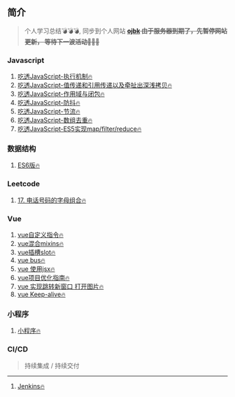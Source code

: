 
## 简介


> 个人学习总结💣💣💣,  同步到个人网站   ~~**[ojbk](https://blog.ojbk.fun) 由于服务器到期了，先暂停网站更新， 等待下一波活动🤣🤣🤣**~~


### Javascript
1. [吃透JavaScript-执行机制🔥](README2.md)
2. [吃透JavaScript-值传递和引用传递以及牵扯出深浅拷贝🔥](README3.md)
3. [吃透JavaScript-作用域与闭包🔥](README4.md)
4. [吃透JavaScript-防抖🔥](README5.md)
5. [吃透JavaScript-节流🔥](README6.md)
6. [吃透JavaScript-数组去重🔥](README7.md)
7. [吃透JavaScript-ES5实现map/filter/reduce🔥](README8.md)



### 数据结构
1. [ES6版🔥](dataStructure/README1.md)



### Leetcode
1. [17. 电话号码的字母组合🔥](leetcode/README1.md)



### Vue
1. [vue自定义指令🔥](vue/README1.md)
2. [vue混合mixins🔥](vue/README2.md)
3. [vue插槽slot🔥](vue/README3.md)
4. [vue bus🔥](vue/README4.md)
5. [vue 使用jsx🔥](vue/README5.md)
6. [vue项目优化指南🔥](vue/README6.md)
7. [vue 实现跳转新窗口 打开图片🔥](vue/README7.md)
8. [vue Keep-alive🔥](vue/README8.md)



### 小程序
1. [小程序🔥](wxapp/README1.md)


### CI/CD
> 持续集成 / 持续交付
***
1. [Jenkins🔥](CI/README1.md)


